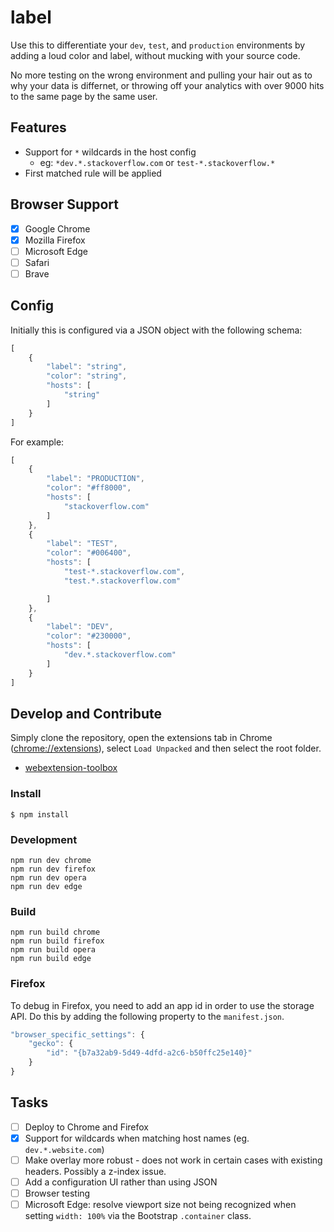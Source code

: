 # label

Use this to differentiate your `dev`, `test`, and `production` environments by adding a loud color and label, without mucking with your source code.

No more testing on the wrong environment and pulling your hair out as to why your data is differnet, or throwing off your analytics with over 9000 hits to the same page by the same user.

## Features

- Support for `*` wildcards in the host config
  - eg: `*dev.*.stackoverflow.com` or `test-*.stackoverflow.*`
- First matched rule will be applied

## Browser Support

- [x] Google Chrome
- [x] Mozilla Firefox
- [ ] Microsoft Edge
- [ ] Safari
- [ ] Brave

## Config
Initially this is configured via a JSON object with the following schema:
```js
[
    {
        "label": "string",
        "color": "string",
        "hosts": [
            "string"
        ]
    }
]
```

For example:

```js
[    
    {
        "label": "PRODUCTION",
        "color": "#ff8000",
        "hosts": [
            "stackoverflow.com"
        ]
    },
    {
        "label": "TEST",
        "color": "#006400",
        "hosts": [
            "test-*.stackoverflow.com",
            "test.*.stackoverflow.com"

        ]
    },
    {
        "label": "DEV",
        "color": "#230000",
        "hosts": [
            "dev.*.stackoverflow.com"
        ]
    }
]
```

## Develop and Contribute

Simply clone the repository, open the extensions tab in Chrome ([chrome://extensions](chrome://extensions)), select `Load Unpacked` and then select the root folder.

* [webextension-toolbox](https://github.com/HaNdTriX/webextension-toolbox)

### Install

	$ npm install

### Development

    npm run dev chrome
    npm run dev firefox
    npm run dev opera
    npm run dev edge

### Build

    npm run build chrome
    npm run build firefox
    npm run build opera
    npm run build edge

### Firefox

To debug in Firefox, you need to add an app id in order to use the storage API. Do this by adding the following property to the `manifest.json`.

```js
"browser_specific_settings": {
    "gecko": {
        "id": "{b7a32ab9-5d49-4dfd-a2c6-b50ffc25e140}"
    }
}
```

## Tasks

- [ ] Deploy to Chrome and Firefox
- [x] Support for wildcards when matching host names (eg. `dev.*.website.com`)
- [ ] Make overlay more robust - does not work in certain cases with existing headers. Possibly a z-index issue.
- [ ] Add a configuration UI rather than using JSON
- [ ] Browser testing
- [ ] Microsoft Edge: resolve viewport size not being recognized when setting `width: 100%` via the Bootstrap `.container` class.
